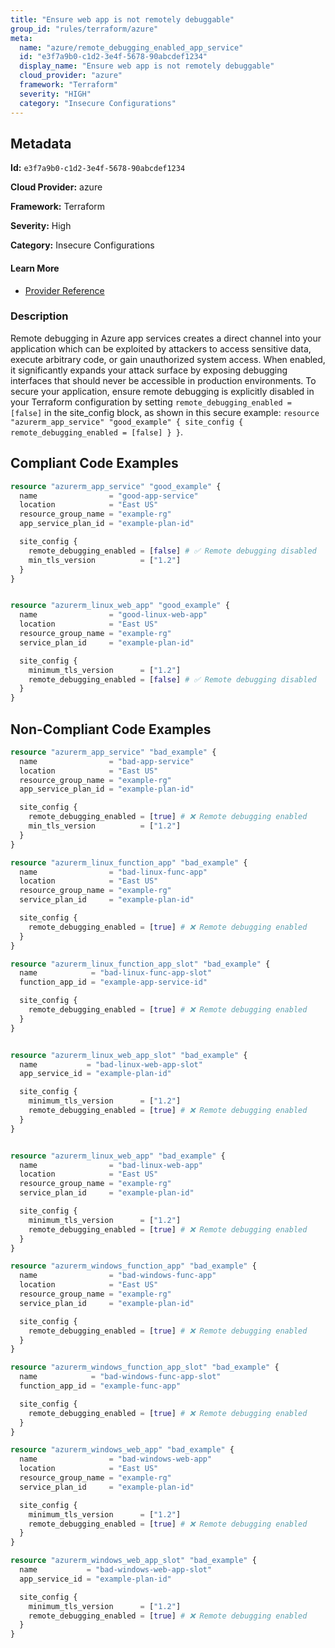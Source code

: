 ```yaml
---
title: "Ensure web app is not remotely debuggable"
group_id: "rules/terraform/azure"
meta:
  name: "azure/remote_debugging_enabled_app_service"
  id: "e3f7a9b0-c1d2-3e4f-5678-90abcdef1234"
  display_name: "Ensure web app is not remotely debuggable"
  cloud_provider: "azure"
  framework: "Terraform"
  severity: "HIGH"
  category: "Insecure Configurations"
---
```

## Metadata

**Id:** `e3f7a9b0-c1d2-3e4f-5678-90abcdef1234`

**Cloud Provider:** azure

**Framework:** Terraform

**Severity:** High

**Category:** Insecure Configurations

#### Learn More

 - [Provider Reference](https://registry.terraform.io/providers/hashicorp/azurerm/latest/docs/resources/app_service#site_config)

### Description

 Remote debugging in Azure app services creates a direct channel into your application which can be exploited by attackers to access sensitive data, execute arbitrary code, or gain unauthorized system access. When enabled, it significantly expands your attack surface by exposing debugging interfaces that should never be accessible in production environments. To secure your application, ensure remote debugging is explicitly disabled in your Terraform configuration by setting `remote_debugging_enabled = [false]` in the site_config block, as shown in this secure example: ```resource "azurerm_app_service" "good_example" { site_config { remote_debugging_enabled = [false] } }```.


## Compliant Code Examples
```tf
resource "azurerm_app_service" "good_example" {
  name                = "good-app-service"
  location            = "East US"
  resource_group_name = "example-rg"
  app_service_plan_id = "example-plan-id"

  site_config {
    remote_debugging_enabled = [false] # ✅ Remote debugging disabled
    min_tls_version          = ["1.2"]
  }
}

```

```tf

resource "azurerm_linux_web_app" "good_example" {
  name                = "good-linux-web-app"
  location            = "East US"
  resource_group_name = "example-rg"
  service_plan_id     = "example-plan-id"

  site_config {
    minimum_tls_version      = ["1.2"]
    remote_debugging_enabled = [false] # ✅ Remote debugging disabled
  }
}

```
## Non-Compliant Code Examples
```tf
resource "azurerm_app_service" "bad_example" {
  name                = "bad-app-service"
  location            = "East US"
  resource_group_name = "example-rg"
  app_service_plan_id = "example-plan-id"

  site_config {
    remote_debugging_enabled = [true] # ❌ Remote debugging enabled
    min_tls_version          = ["1.2"]
  }
}

resource "azurerm_linux_function_app" "bad_example" {
  name                = "bad-linux-func-app"
  location            = "East US"
  resource_group_name = "example-rg"
  service_plan_id     = "example-plan-id"

  site_config {
    remote_debugging_enabled = [true] # ❌ Remote debugging enabled
  }
}

resource "azurerm_linux_function_app_slot" "bad_example" {
  name            = "bad-linux-func-app-slot"
  function_app_id = "example-app-service-id"

  site_config {
    remote_debugging_enabled = [true] # ❌ Remote debugging enabled
  }
}


resource "azurerm_linux_web_app_slot" "bad_example" {
  name           = "bad-linux-web-app-slot"
  app_service_id = "example-plan-id"

  site_config {
    minimum_tls_version      = ["1.2"]
    remote_debugging_enabled = [true] # ❌ Remote debugging enabled
  }
}


resource "azurerm_linux_web_app" "bad_example" {
  name                = "bad-linux-web-app"
  location            = "East US"
  resource_group_name = "example-rg"
  service_plan_id     = "example-plan-id"

  site_config {
    minimum_tls_version      = ["1.2"]
    remote_debugging_enabled = [true] # ❌ Remote debugging enabled
  }
}

resource "azurerm_windows_function_app" "bad_example" {
  name                = "bad-windows-func-app"
  location            = "East US"
  resource_group_name = "example-rg"
  service_plan_id     = "example-plan-id"

  site_config {
    remote_debugging_enabled = [true] # ❌ Remote debugging enabled
  }
}

resource "azurerm_windows_function_app_slot" "bad_example" {
  name            = "bad-windows-func-app-slot"
  function_app_id = "example-func-app"

  site_config {
    remote_debugging_enabled = [true] # ❌ Remote debugging enabled
  }
}

resource "azurerm_windows_web_app" "bad_example" {
  name                = "bad-windows-web-app"
  location            = "East US"
  resource_group_name = "example-rg"
  service_plan_id     = "example-plan-id"

  site_config {
    minimum_tls_version      = ["1.2"]
    remote_debugging_enabled = [true] # ❌ Remote debugging enabled
  }
}

resource "azurerm_windows_web_app_slot" "bad_example" {
  name           = "bad-windows-web-app-slot"
  app_service_id = "example-plan-id"

  site_config {
    minimum_tls_version      = ["1.2"]
    remote_debugging_enabled = [true] # ❌ Remote debugging enabled
  }
}

```